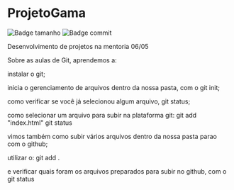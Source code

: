 # ProjetoGama

![Badge tamanho](https://img.shields.io/github/languages/code-size/fab-souza/ProjetoGama)
![Badge commit](https://img.shields.io/github/last-commit/fab-souza/ProjetoGama)

Desenvolvimento de projetos na mentoria 06/05

Sobre as aulas de Git, aprendemos a:

instalar o git;

inicia o gerenciamento de arquivos dentro da nossa pasta, com o git init;

como verificar se você já selecionou algum arquivo, git status;

como selecionar um arquivo para subir na plataforma git:
git add "index.html"
git status

vimos também como subir vários arquivos dentro da nossa pasta parao com o github;

utilizar o:
git add .

e verificar quais foram os arquivos preparados para subir no github, com o git status
